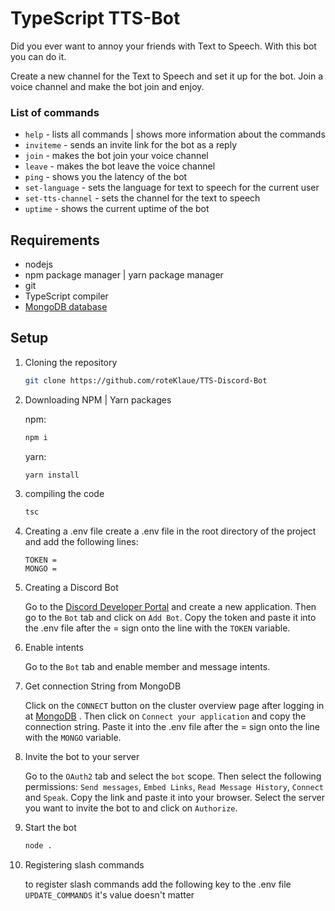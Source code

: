 # TypeScript TTS-Bot

Did you ever want to annoy your friends with Text to Speech.
With this bot you can do it.

Create a new channel for the Text to Speech and set it up for the bot.
Join a voice channel and make the bot join and enjoy.

### List of commands

 * `help` - lists all commands | shows more information about the commands
 * `inviteme` - sends an invite link for the bot as a reply
 * `join` - makes the bot join your voice channel
 * `leave` - makes the bot leave the voice channel
 * `ping` - shows you the latency of the bot
 * `set-language` - sets the language for text to speech for the current user
 * `set-tts-channel` - sets the channel for the text to speech
 * `uptime` - shows the current uptime of the bot

## Requirements

* nodejs
* npm package manager | yarn package manager
* git
* TypeScript compiler
* [MongoDB database](./doc/MONGODB.md)

## Setup

1. Cloning the repository

    ```bash
    git clone https://github.com/roteKlaue/TTS-Discord-Bot
    ```

2. Downloading NPM | Yarn packages

    npm: 
    ```bash
    npm i
    ```

    yarn:
    ```bash
    yarn install
    ```

3. compiling the code

    ```bash
    tsc
    ```

4. Creating a .env file
    create a .env file in the root directory of the project and add the following lines:

    ```env
    TOKEN =
    MONGO =
    ```

5. Creating a Discord Bot

   Go to the [Discord Developer Portal](https://discord.com/developers/applications) and create a new application. Then go to the `Bot` tab and click on `Add Bot`. Copy the token and paste it into the .env file after the = sign onto the line with the `TOKEN` variable.

6. Enable intents

   Go to the `Bot` tab and enable member and message intents.

7. Get connection String from MongoDB

   Click on the `CONNECT` button on the cluster overview page after logging in at [MongoDB](https://mongodb.com) . Then click on `Connect your application` and copy the connection string. Paste it into the .env file after the = sign onto the line with the `MONGO` variable.

8. Invite the bot to your server

    Go to the `OAuth2` tab and select the `bot` scope. Then select the following permissions: `Send messages`, `Embed Links`, `Read Message History`, `Connect` and `Speak`. Copy the link and paste it into your browser. Select the server you want to invite the bot to and click on `Authorize`.

9. Start the bot

    ```bash
    node .
    ```

10. Registering slash commands
    
    to register slash commands add the following key to the .env file `UPDATE_COMMANDS` it's value doesn't matter
